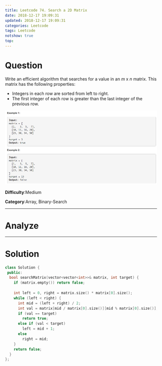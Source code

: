 ```yaml
---
title: Leetcode 74. Search a 2D Matrix
date: 2018-12-17 19:09:31
updated: 2018-12-17 19:09:31
categories: Leetcode
tags: Leetcode
notshow: true
top:
---
```


# Question

Write an efficient algorithm that searches for a value in an  _m_  x  _n_  matrix. This matrix has the following properties:

- Integers in each row are sorted from left to right.
- The first integer of each row is greater than the last integer of the previous row.

![](/images/in-post/2018-12-17-Leetcode-74-Search-a-2D-Matrix/2018-12-17-16-10-27.png)

**Difficulty**:Medium

**Category**:Array, Binary-Search

<!-- more -->

------------

# Analyze

------------

# Solution

```cpp
class Solution {
 public:
  bool searchMatrix(vector<vector<int>>& matrix, int target) {
    if (matrix.empty()) return false;

    int left = 0, right = matrix.size() * matrix[0].size();
    while (left < right) {
      int mid = (left + right) / 2;
      int val = matrix[mid / matrix[0].size()][mid % matrix[0].size()];
      if (val == target)
        return true;
      else if (val < target)
        left = mid + 1;
      else
        right = mid;
    }
    return false;
  }
};
```
